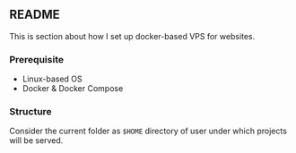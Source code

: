 ## README

This is section about how I set up docker-based VPS for websites.

### Prerequisite

- Linux-based OS
- Docker & Docker Compose

### Structure

Consider the current folder as `$HOME` directory of user under which projects will be served.
